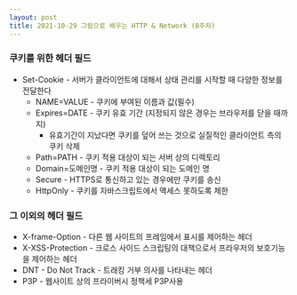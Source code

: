 ```yaml
---
layout: post
title: 2021-10-29 그림으로 배우는 HTTP & Network (8주차)
---
```


### 쿠키를 위한 헤더 필드

- Set-Cookie - 서버가 클라이언트에 대해서 상태 관리를 시작할 때 다양한 정보를 전달한다
    - NAME=VALUE - 쿠키에 부여된 이름과 값(필수)
    - Expires=DATE - 쿠키 유효 기간 (지정되지 않은 경우는 브라우저를 닫을 때까지)
        - 유효기간이 지났다면 쿠키를 덮어 쓰는 것으로 실질적인 클라이언트 측의 쿠키 삭제
    - Path=PATH - 쿠키 적용 대상이 되는 서버 상의 디렉토리
    - Domain=도메인명 - 쿠키 적용 대상이 되는 도메인 명
    - Secure - HTTPS로 통신하고 있는 경우에만 쿠키를 송신
    - HttpOnly - 쿠키를 자바스크립트에서 액세스 못하도록 제한

### 그 이외의 헤더 필드

- X-frame-Option - 다른 웹 사이트의 프레임에서 표시를 제어하는 헤더
- X-XSS-Protection - 크로스 사이드 스크립팅의 대책으로서 프라우저의 보호기능을 제어하는 헤더
- DNT - Do Not Track - 트래킹 거부 의사를 나타내는 헤더
- P3P - 웹사이트 상의 프라이버시 정책세 P3P사용